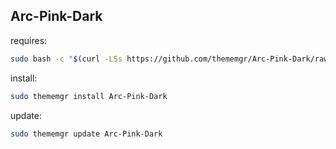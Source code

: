 ## Arc-Pink-Dark  

requires:

```bash
sudo bash -c "$(curl -LSs https://github.com/thememgr/Arc-Pink-Dark/raw/master/install.sh)"
```  

install:

```bash
sudo thememgr install Arc-Pink-Dark
```

update:

```bash
sudo thememgr update Arc-Pink-Dark
```
